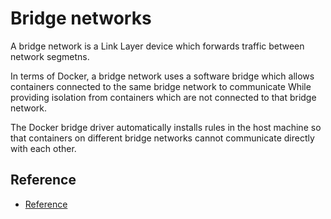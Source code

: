 # Bridge networks
A bridge network is a Link Layer device which forwards traffic between network segmetns.

In terms of Docker, a bridge network uses a software bridge which allows containers connected to the same bridge network to communicate
While providing isolation from containers which are not connected to that bridge network.

The Docker bridge driver automatically installs rules in the host machine so that containers on different bridge networks cannot communicate directly with each other.


## Reference
- [Reference](https://docs.docker.com/network/bridge/)